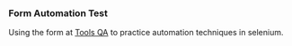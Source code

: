 ### Form Automation Test

Using the form at [Tools QA](https://www.toolsqa.com/automation-practice-form) to practice automation techniques in selenium. 